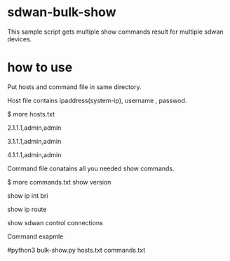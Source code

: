 # sdwan-bulk-show
This sample script gets multiple show commands result for multiple sdwan devices.

# how to use
Put hosts and command file in same directory.

Host file contains ipaddress(system-ip), username , passwod.

$ more hosts.txt

2.1.1.1,admin,admin

3.1.1.1,admin,admin

4.1.1.1,admin,admin

Command file conatains all you needed show commands.

$ more commands.txt
show version

show ip int bri

show ip route

show sdwan control connections

Command exapmle

#python3 bulk-show.py hosts.txt commands.txt
